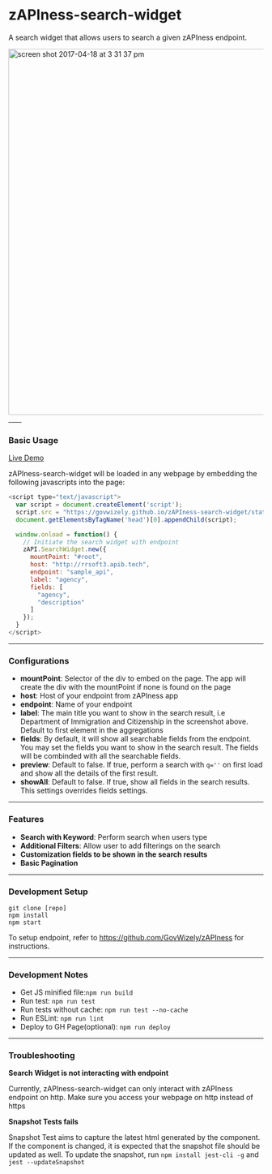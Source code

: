# zAPIness-search-widget

A search widget that allows users to search a given zAPIness endpoint.

<img width="722" alt="screen shot 2017-04-18 at 3 31 37 pm" src="https://cloud.githubusercontent.com/assets/21019282/25119298/2bbd6b3e-244c-11e7-874b-310ddff36431.png">
____


### Basic Usage

[Live Demo](http://zapi-widget.herokuapp.com/)

zAPIness-search-widget will be loaded in any webpage by embedding the following javascripts into the page:

```javascript
<script type="text/javascript">
  var script = document.createElement('script');
  script.src = "https://govwizely.github.io/zAPIness-search-widget/static/js/main.7285011e.js";
  document.getElementsByTagName('head')[0].appendChild(script);

  window.onload = function() {
    // Initiate the search widget with endpoint
    zAPI.SearchWidget.new({
      mountPoint: "#root",
      host: "http://rrsoft3.apib.tech",
      endpoint: "sample_api",
      label: "agency",
      fields: [
        "agency",
        "description"
      ]
    });
  }
</script>
```

---

### Configurations

* __mountPoint__: Selector of the div to embed on the page. The app will create the div with the mountPoint if none is found on the page
* __host__: Host of your endpoint from zAPIness app
* __endpoint__: Name of your endpoint
* __label__: The main title you want to show in the search result, i.e Department of Immigration and Citizenship in the screenshot above. Default to first element in the aggregations
* __fields__: By default, it will show all searchable fields from the endpoint. You may set the fields you want to show in the search result. The fields will be combinded with all the searchable fields.
* __preview__: Default to false. If true, perform a search with ```q=''``` on first load and show all the details of the first result.
* __showAll__: Default to false. If true, show all fields in the search results. This settings overrides fields settings.

---

### Features

* __Search with Keyword__: Perform search when users type
* __Additional Filters__: Allow user to add filterings on the search
* __Customization fields to be shown in the search results__
* __Basic Pagination__

___

### Development Setup

```
git clone [repo]
npm install
npm start
```

To setup endpoint, refer to https://github.com/GovWizely/zAPIness for instructions.
___

### Development Notes

* Get JS minified file:```npm run build```
* Run test: ```npm run test```
* Run tests without cache: ```npm run test --no-cache```
* Run ESLint: ```npm run lint```
* Deploy to GH Page(optional): ```npm run deploy```

___

### Troubleshooting

__Search Widget is not interacting with endpoint__

Currently, zAPIness-search-widget can only interact with zAPIness endpoint on http. Make sure you access your webpage on http instead of https

__Snapshot Tests fails__

Snapshot Test aims to capture the latest html generated by the component. If the component is changed, it is expected that the snapshot file should be updated as well. To update the snapshot, run ```npm install jest-cli -g``` and ```jest --updateSnapshot```
